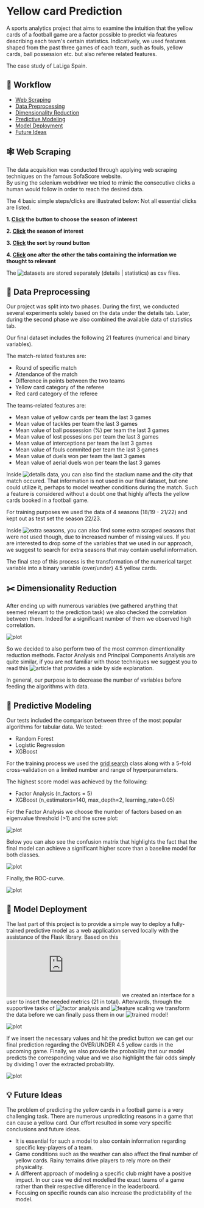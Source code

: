 # Yellow card Prediction
A sports analytics project that aims to examine the intuition that the yellow cards of a football game are a factor possible to predict via features describing each team's certain statistics.
Indicatively, we used features shaped from the past three games of each team, such as fouls, yellow cards, ball possession etc. but also referee related features.

The case study of LaLiga Spain.  

## 📝 Workflow
- [Web Scraping](#web_scraping)
- [Data Preprocessing](#data_preprocessing)
- [Dimensionality Reduction](#dimensionality_reduction)
- [Predictive Modeling](#predictive_modeling)
- [Model Deployment](#model_deploy)
- [Future Ideas](#future_ideas)

## 🕸️ Web Scraping <a name = "web_scraping"></a>

The data acquisition was conducted through applying web scraping techniques on the famous SofaScore website.  
By using the selenium webdriver we tried to mimic the consecutive clicks a human would follow in order to reach the desired data.

The 4 basic simple steps/clicks are illustrated below:
Not all essential clicks are listed.

**1. [Click](web-scrapers/screenshots/Screenshot1.png) the button to choose the season of interest** 
  
**2. [Click](web-scrapers/screenshots/Screenshot2.png) the season of interest**  
  
**3. [Click](web-scrapers/screenshots/Screenshot3.png) the sort by round button**  
  
**4. [Click](web-scrapers/screenshots/Screenshot4.png) one after the other the tabs containing the information we thought to relevant**  


The ![datasets](https://github.com/konschri/sporty/tree/main/datasets) are stored separately (details | statistics) as csv files.  


## 🧹 Data Preprocessing <a name = "data_preprocessing"></a>

Our project was split into two phases. During the first, we conducted several experiments solely based on the data under the details tab.
Later, during the second phase we also combined the available data of statistics tab.  

Our final dataset includes the following 21 features (numerical and binary variables).

The match-related features are:  
* Round of specific match
* Attendance of the match
* Difference in points between the two teams
* Yellow card category of the referee
* Red card category of the referee

The teams-related features are:  
* Mean value of yellow cards per team the last 3 games
* Mean value of tackles per team the last 3 games
* Mean value of ball possession (%) per team the last 3 games
* Mean value of lost possesions per team the last 3 games
* Mean value of interceptions per team the last 3 games
* Mean value of fouls commited per team the last 3 games
* Mean value of duels won per team the last 3 games
* Mean value of aerial duels won per team the last 3 games

Inside ![details](https://github.com/konschri/sporty/tree/main/datasets/datasets_details) data, you can also find the stadium name and the city that match occured.
That information is not used in our final dataset, but one could utilize it, perhaps to model weather conditions during the match. Such a feature is considered without a doubt
one that highly affects the yellow cards booked in a football game.

For training purposes we used the data of 4 seasons (18/19 - 21/22) and kept out as test set the season 22/23.  

Inside ![extra seasons](https://github.com/konschri/sporty/tree/main/datasets/extra_seasons_with_missing_values), you can also find some extra scraped seasons that were not used though, due to 
increased number of missing values. If you are interested to drop some of the variables that we used in our approach, we suggest to search for extra seasons that may contain useful information.

The final step of this process is the transformation of the numerical target variable into a binary variable (over/under) 4.5 yellow cards.

## ✂️ Dimensionality Reduction <a name = "dimensionality_reduction"></a>

After ending up with numerous variables (we gathered anything that seemed relevant to the prediction task) we also checked the correlation between them.
Indeed for a significant number of them we observed high correlation.  

![plot](https://github.com/konschri/sporty/blob/main/images/correlation_matrix.png)

So we decided to also perform two of the most common dimentionality reduction methods.
Factor Analysis and Principal Components Analysis are quite similar, if you are not familiar with those techniques we suggest you to read this ![article](https://www.analytixlabs.co.in/blog/factor-analysis-vs-pca/) that provides a side by side explanation.  

In general, our purpose is to decrease the number of variables before feeding the algorithms with data.

## 🎯 Predictive Modeling <a name = "predictive_modeling"></a>

Our tests included the comparison between three of the most popular algorithms for tabular data.
We tested:  
* Random Forest
* Logistic Regression
* XGBoost

For the training process we used the [grid search](https://scikit-learn.org/stable/modules/generated/sklearn.model_selection.GridSearchCV.html) class along with a 5-fold cross-validation on a limited number and range of hyperparameters.

The highest score model was achieved by the following:  

* Factor Analysis (n_factors = 5)
* XGBoost (n_estimators=140, max_depth=2, learning_rate=0.05)

For the Factor Analysis we choose the number of factors based on an eigenvalue threshold (>1) and the scree plot:  

![plot](https://github.com/konschri/sporty/blob/main/images/scree_plot.png)

Below you can also see the confusion matrix that highlights the fact that the final model can achieve a significant higher score than a baseline model for both classes.

![plot](https://github.com/konschri/sporty/blob/main/images/confusion_matrix.png)

Finally, the ROC-curve.  

![plot](https://github.com/konschri/sporty/blob/main/images/roc_curve.png)

## 🚀 Model Deployment <a name = "model_deploy"></a>

The last part of this project is to provide a simple way to deploy a fully-trained predictive model as a web application served locally with the assistance of the Flask library. Based on this ![template](https://github.com/konschri/Football-YellowCards/blob/main/templates/index.html) we created an interface for a user to insert the needed metrics (21 in total). Afterwards, through the supportive tasks of ![factor analysis](https://github.com/konschri/Football-YellowCards/blob/main/models/factoranalysis_parameters.pkl) and ![feature scaling](https://github.com/konschri/Football-YellowCards/blob/main/models/scaler.pkl) we transform the data before we can finally pass them in our ![trained model](https://github.com/konschri/Football-YellowCards/blob/main/models/model.pkl)!

![plot](https://github.com/konschri/Football-YellowCards/blob/main/images/Screenshot1_app.png)

If we insert the necessary values and hit the predict button we can get our final prediction regarding the OVER/UNDER 4.5 yellow cards in the upcoming game. Finally, we also provide the probability that our model predicts the corresponding value and we also highlight the fair odds simply by dividing 1 over the extracted probability.  

   

![plot](https://github.com/konschri/Football-YellowCards/blob/main/images/Screenshot2_app.png)


## 💡 Future Ideas <a name = "future_ideas"></a>

The problem of predicting the yellow cards in a football game is a very challenging task. There are numerous unpredicting reasons in a game that can cause a yellow card.
Our effort resulted in some very specific conclusions and future ideas.
* It is essential for such a model to also contain information regarding specific key-players of a team.
* Game conditions such as the weather can also affect the final number of yellow cards. Rainy terrains drive players to rely more on their physicality.
* A different approach of modeling a specific club might have a positive impact. In our case we did not modelled the exact teams of a game rather than their respective difference in the leaderboard.
* Focusing on specific rounds can also increase the predictability of the model.






